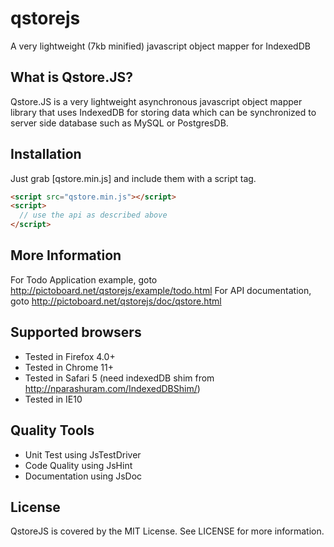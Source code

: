 qstorejs
========
A very lightweight (7kb minified) javascript object mapper for IndexedDB

What is Qstore.JS?
------------------
Qstore.JS is a very lightweight asynchronous javascript object mapper library that uses IndexedDB for storing data which can be synchronized to server side database such as MySQL or PostgresDB. 

Installation
------------
Just grab [qstore.min.js] and include them with a script tag.

```html
<script src="qstore.min.js"></script>
<script>
  // use the api as described above 
</script>
```
More Information
------------------
For Todo Application example, goto http://pictoboard.net/qstorejs/example/todo.html
For API documentation, goto http://pictoboard.net/qstorejs/doc/qstore.html

Supported browsers
------------------
 - Tested in Firefox 4.0+
 - Tested in Chrome 11+
 - Tested in Safari 5 (need indexedDB shim from http://nparashuram.com/IndexedDBShim/)
 - Tested in IE10

Quality Tools
------------------
 - Unit Test using JsTestDriver
 - Code Quality using JsHint
 - Documentation using JsDoc
 
License
------------------
QstoreJS is covered by the MIT License. See LICENSE for more information.
